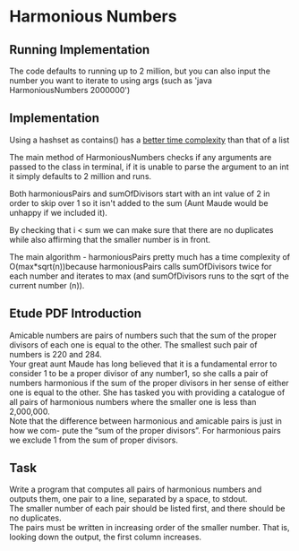 # Harmonious Numbers
## Running Implementation
The code defaults to running up to 2 million, but you can also input the number you want to iterate to using args (such as 'java HarmoniousNumbers 2000000')
## Implementation
Using a hashset as contains() has a [better time complexity](https://www.baeldung.com/java-hashset-arraylist-contains-performance) than that of a list

The main method of HarmoniousNumbers checks if any arguments are passed to the class in terminal, if it is unable to parse the argument to an int it simply defaults to 2 million and runs.

Both harmoniousPairs and sumOfDivisors start with an int value of 2 in order to skip over 1 so it isn't added to the sum (Aunt Maude would be unhappy if we included it).

By checking that i < sum we can make sure that there are no duplicates while also affirming that the smaller number is in front.

The main algorithm - harmoniousPairs pretty much has a time complexity of O(max*sqrt(n))because harmoniousPairs calls sumOfDivisors twice for each number and iterates to max (and sumOfDivisors runs to the sqrt of the current number (n)).

## Etude PDF Introduction
Amicable numbers are pairs of numbers such that the sum of the proper divisors of
each one is equal to the other. The smallest such pair of numbers is 220 and 284.
<br>Your great aunt Maude has long believed that it is a fundamental error to consider 1 to
be a proper divisor of any number1, so she calls a pair of numbers harmonious if the sum
of the proper divisors in her sense of either one is equal to the other. She has tasked
you with providing a catalogue of all pairs of harmonious numbers where the smaller
one is less than 2,000,000.
<br>Note that the difference between harmonious and amicable pairs is just in how we com-
pute the “sum of the proper divisors”. For harmonious pairs we exclude 1 from the
sum of proper divisors.
## Task
Write a program that computes all pairs of harmonious numbers and outputs them, one
pair to a line, separated by a space, to stdout. 
<br>The smaller number of each pair should
be listed first, and there should be no duplicates.
<br>The pairs must be written in increasing order of the smaller number. That is, looking
down the output, the first column increases.